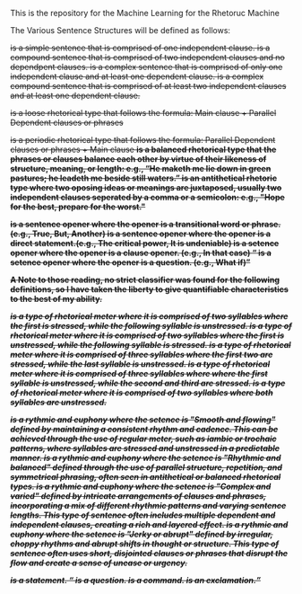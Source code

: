 This is the repository for the Machine Learning for the Rhetoruc Machine

The Various Sentence Structures will be defined as follows:

<S> is a simple sentence that is comprised of one independent clause.
<C> is a compound sentence that is comprised of two independent clauses and no dependpent clauses.
<CC> is a complex sentence that is comprised of only one independent clause and at least one dependent clause.
<CXC> is a complex compound sentence that is comprised of at least two independent clauses and at least one dependent clause.

<L> is a loose rhetorical type that follows the formula: Main clause + Parallel Dependent clauses or phrases
<P> is a periodic rhetorical type that follows the formula: Parallel Dependent clauses or phrases + Main clause
<B> is a balanced rhetorical type that the phrases or clauses balance each other by virtue of their likeness of structure, meaning, or length: e.g., “He maketh me lie down in green pastures; he leadeth me beside still waters.”
<A> is an antithetical rhetoric type where two oposing ideas or meanings are juxtaposed, usually two independent clauses seperated by a comma or a semicolon: e.g., "Hope for the best, prepare for the worst."

<T> is a sentence opener where the opener is a transitional word or phrase.(e.g., True, But, Another)
<D> is a sentence opener where the opener is a direct statement.(e.g., The critical power, It is undeniable)
<C> is a setence opener where the opener is a clause opener. (e.g., In that case)
<Q> is a setence opener where the opener is a question. (e.g., What if)

A Note to those reading, no strict classifier was found for the following definitions, so I have taken the liberty to give quantifiable characteristics to the best of my ability.

<i> is a type of rhetorical meter where it is comprised of two syllables where the first is stressed, while the following syllable is unstressed.
<t> is a type of rhetorical meter where it is comprised of two syllables where the first is unstressed, while the following syllable is stressed.
<a> is a type of rhetorical meter where it is comprised of three syllables where the first two are stressed, while the last syllable is unstressed.
<d> is a type of rhetorical meter where it is comprised of three syllables where where the first syllable is unstressed, while the second and third are stressed.
<sp> is a type of rhetorical meter where it is comprised of two syllables where both syllables are unstressed.

<SM> is a rythmic and euphony where the setence is "Smooth and flowing" defined by maintaining a consistent rhythm and cadence. This can be achieved through the use of regular meter, such as iambic or trochaic patterns, where syllables are stressed and unstressed in a predictable manner. 
<RB> is a rythmic and euphony where the setence is "Rhythmic and balanced" defined through the use of parallel structure, repetition, and symmetrical phrasing, often seen in antithetical or balanced rhetorical types.
<CV> is a rythmic and euphony where the setence is "Complex and varied" defined by intricate arrangements of clauses and phrases, incorporating a mix of different rhythmic patterns and varying sentence lengths. This type of sentence often includes multiple dependent and independent clauses, creating a rich and layered effect.
<JA> is a rythmic and euphony where the setence is "Jerky or abrupt" defined by irregular, choppy rhythms and abrupt shifts in thought or structure. This type of sentence often uses short, disjointed clauses or phrases that disrupt the flow and create a sense of unease or urgency.

<S> is a statement.
<Q> is a question.
<C> is a command.
<E> is an exclamation.